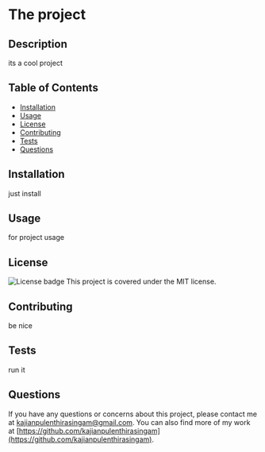 # The project

  ## Description
  its a cool project

  ## Table of Contents
  - [Installation](#installation)
  - [Usage](#usage)
  - [License](#license)
  - [Contributing](#contributing)
  - [Tests](#tests)
  - [Questions](#questions)

  ## Installation
  just install

  ## Usage
  for project usage

  ## License
  ![License badge](https://img.shields.io/badge/license-MIT-green.svg)
  This project is covered under the MIT license.

  ## Contributing
  be nice

  ## Tests
  run it

  ## Questions
  If you have any questions or concerns about this project, please contact me at kajianpulenthirasingam@gmail.com.
  You can also find more of my work at [https://github.com/kajianpulenthirasingam](https://github.com/kajianpulenthirasingam).
  